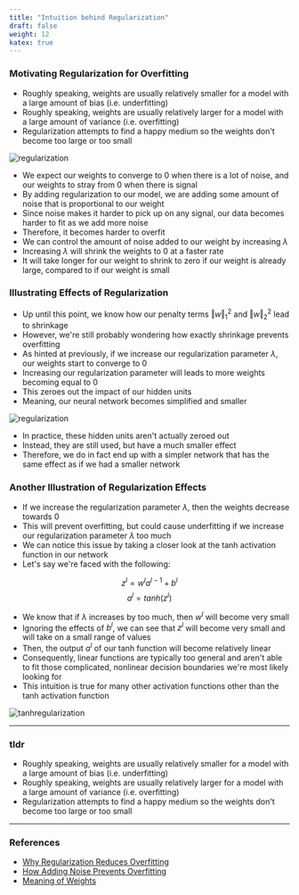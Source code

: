 ```yaml
---
title: "Intuition behind Regularization"
draft: false
weight: 12
katex: true
---
```


### Motivating Regularization for Overfitting
- Roughly speaking, weights are usually relatively smaller for a model with a large amount of bias (i.e. underfitting)
- Roughly speaking, weights are usually relatively larger for a model with a large amount of variance (i.e. overfitting)
- Regularization attempts to find a happy medium so the weights don't become too large or too small

![regularization](/img/regularization_overfitting.svg)

- We expect our weights to converge to $0$ when there is a lot of noise, and our weights to stray from $0$ when there is signal
- By adding regularization to our model, we are adding some amount of noise that is proportional to our weight
- Since noise makes it harder to pick up on any signal, our data becomes harder to fit as we add more noise
- Therefore, it becomes harder to overfit
- We can control the amount of noise added to our weight by increasing $\lambda$
- Increasing $\lambda$ will shrink the weights to $0$ at a faster rate
- It will take longer for our weight to shrink to zero if our weight is already large, compared to if our weight is small

### Illustrating Effects of Regularization
- Up until this point, we know how our penalty terms $\Vert w \Vert_{1}^{2}$ and $\Vert w \Vert_{2}^{2}$ lead to shrinkage
- However, we're still probably wondering how exactly shrinkage prevents overfitting
- As hinted at previously, if we increase our regularization parameter $\lambda$, our weights start to converge to $0$
- Increasing our regularization parameter will leads to more weights becoming equal to $0$
- This zeroes out the impact of our hidden units
- Meaning, our neural network becomes simplified and smaller

![regularization](/img/regularization_zero_weights.svg)

- In practice, these hidden units aren't actually zeroed out
- Instead, they are still used, but have a much smaller effect
- Therefore, we do in fact end up with a simpler network that has the same effect as if we had a smaller network

### Another Illustration of Regularization Effects
- If we increase the regularization parameter $\lambda$, then the weights decrease towards $0$
- This will prevent overfitting, but could cause underfitting if we increase our regularization parameter $\lambda$ too much
- We can notice this issue by taking a closer look at the tanh activation function in our network
- Let's say we're faced with the following:

$$ z^{l} = w^{l}a^{l-1} + b^{l} $$
$$ a^{l} = tanh(z^{l}) $$

- We know that if $\lambda$ increases by too much, then $w^{l}$ will become very small
- Ignoring the effects of $b^{l}$, we can see that $z^{l}$ will become very small and will take on a small range of values
- Then, the output $a^{l}$ of our tanh function will become relatively linear
- Consequently, linear functions are typically too general and aren't able to fit those complicated, nonlinear decision boundaries we're most likely looking for
- This intuition is true for many other activation functions other than the tanh activation function

![tanhregularization](/img/regularization_tanh.svg)

---

### tldr
- Roughly speaking, weights are usually relatively smaller for a model with a large amount of bias (i.e. underfitting)
- Roughly speaking, weights are usually relatively larger for a model with a large amount of variance (i.e. overfitting)
- Regularization attempts to find a happy medium so the weights don't become too large or too small

---

### References
- [Why Regularization Reduces Overfitting](https://www.youtube.com/watch?v=NyG-7nRpsW8&list=PLkDaE6sCZn6Hn0vK8co82zjQtt3T2Nkqc&index=5)
- [How Adding Noise Prevents Overfitting](https://stackoverflow.com/questions/59517929/how-does-adding-noise-to-output-avoid-overfitting-on-training-points)
- [Meaning of Weights](https://stats.stackexchange.com/questions/213325/neural-network-meaning-of-weights)
